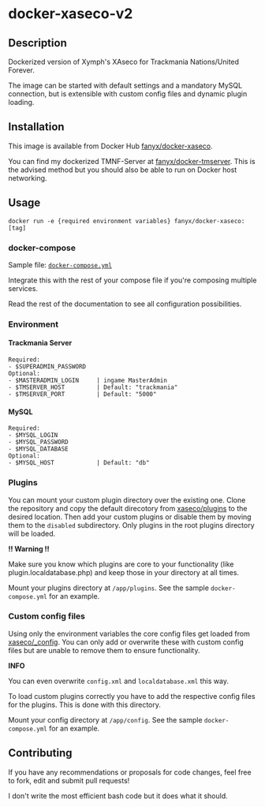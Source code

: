 # docker-xaseco-v2

## Description
Dockerized version of Xymph's XAseco for Trackmania Nations/United Forever. 

The image can be started with default settings and a mandatory MySQL connection, but is extensible with custom config files and dynamic plugin loading.

## Installation
This image is available from Docker Hub [fanyx/docker-xaseco](https://hub.docker.com/r/fanyx/docker-xaseco "fanyx/docker-xaseco").

You can find my dockerized TMNF-Server at [fanyx/docker-tmserver](https://github.com/fanyx/docker-tmserver "fanyx/docker-tmserver"). This is the advised method but you should also be able to run on Docker host networking.

## Usage
`docker run -e {required environment variables} fanyx/docker-xaseco:[tag]`

### docker-compose
Sample file: [`docker-compose.yml`](./docker-compose.yml)

Integrate this with the rest of your compose file if you're composing multiple services.

Read the rest of the documentation to see all configuration possibilities.

### Environment
#### Trackmania Server
```
Required:
- $SUPERADMIN_PASSWORD
Optional:
- $MASTERADMIN_LOGIN     | ingame MasterAdmin
- $TMSERVER_HOST         | Default: "trackmania"
- $TMSERVER_PORT         | Default: "5000"
```
#### MySQL
```
Required:
- $MYSQL_LOGIN
- $MYSQL_PASSWORD
- $MYSQL_DATABASE
Optional:
- $MYSQL_HOST            | Default: "db"
```

### Plugins
You can mount your custom plugin directory over the existing one. Clone the repository and copy the default direcotory from [xaseco/plugins](xaseco/plugins) to the desired location. Then add your custom plugins or disable them by moving them to the `disabled` subdirectory. Only plugins in the root plugins directory will be loaded.

**!! Warning !!**

Make sure you know which plugins are core to your functionality (like plugin.localdatabase.php) and keep those in your directory at all times.

Mount your plugins directory at `/app/plugins`. See the sample `docker-compose.yml` for an example.

### Custom config files
Using only the environment variables the core config files get loaded from [xaseco/\_config](xaseco/_config). You can only add or overwrite these with custom config files but are unable to remove them to ensure functionality.

**INFO**

You can even overwrite `config.xml` and `localdatabase.xml` this way.

To load custom plugins correctly you have to add the respective config files for the plugins. This is done with this directory.

Mount your config directory at `/app/config`. See the sample `docker-compose.yml` for an example.

## Contributing
If you have any recommendations or proposals for code changes, feel free to fork, edit and submit pull requests!

I don't write the most efficient bash code but it does what it should.
